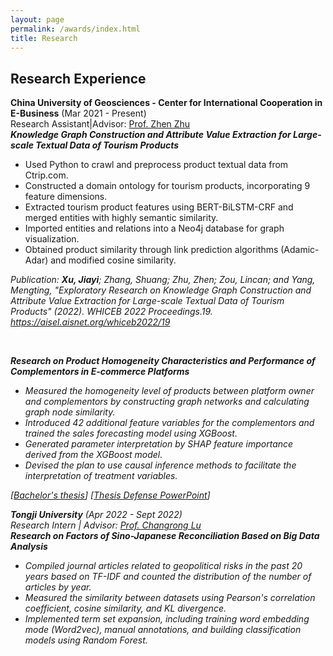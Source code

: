 ```yaml
---
layout: page
permalink: /awards/index.html
title: Research
---
```

## Research Experience
**China University of Geosciences - Center for International Cooperation in E-Business** (Mar 2021 - Present)     
Research Assistant|Advisor: [Prof. Zhen Zhu](https://grzy.cug.edu.cn/zhuzhen/zh_CN/index.htm)
<br>
**<em>Knowledge Graph Construction and Attribute Value Extraction for Large-scale Textual Data of Tourism Products</em>**      
- Used Python to crawl and preprocess product textual data from Ctrip.com.
- Constructed a domain ontology for tourism products, incorporating 9 feature dimensions.
- Extracted tourism product features using BERT-BiLSTM-CRF and merged entities with highly semantic similarity.
- Imported entities and relations into a Neo4j database for graph visualization.
- Obtained product similarity through link prediction algorithms (Adamic-Adar) and modified cosine similarity.

<em>Publication:<em/> **Xu, Jiayi**; Zhang, Shuang; Zhu, Zhen; Zou, Lincan; and Yang, Mengting, "Exploratory Research on Knowledge Graph Construction and Attribute Value Extraction for Large-scale Textual Data of Tourism Products" (2022). WHICEB 2022 Proceedings.19.
<https://aisel.aisnet.org/whiceb2022/19>

<br>

**<em>Research on Product Homogeneity Characteristics and Performance of Complementors in E-commerce Platforms</em>**
- Measured the homogeneity level of products between platform owner and complementors by constructing graph networks and calculating graph node similarity.
- Introduced 42 additional feature variables for the complementors and trained the sales forecasting model using XGBoost.
- Generated parameter interpretation by SHAP feature importance derived from the XGBoost model.
- Devised the plan to use causal inference methods to facilitate the interpretation of treatment variables.

[[Bachelor's thesis](https://jiayixu17.github.io/file/Bachelor_thesis.pdf)]
[[Thesis Defense PowerPoint](https://jiayixu17.github.io/file/Presentation.pdf)]
<br>

**Tongji University** (Apr 2022 - Sept 2022)<br> 
Research Intern | Advisor: [Prof. Changrong Lu](https://www.linkedin.com/in/drchangronglu/?locale=en_US)
<br>
**<em>Research on Factors of Sino-Japanese Reconciliation Based on Big Data Analysis</em>**
- Compiled journal articles related to geopolitical risks in the past 20 years based on TF-IDF and counted the distribution of the number of articles by year.
- Measured the similarity between datasets using Pearson's correlation coefficient, cosine similarity, and KL divergence.
- Implemented term set expansion, including training word embedding mode (Word2vec), manual annotations, and building classification models using Random Forest.
<br>

